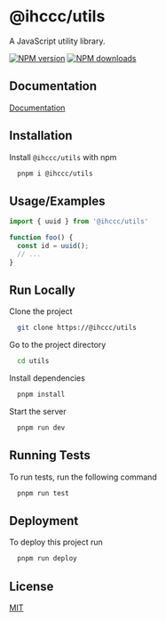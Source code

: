 
# @ihccc/utils

A JavaScript utility library.


<!-- Add badges from somewhere like: [shields.io](https://shields.io/) -->

[![NPM version](https://img.shields.io/npm/v/@ihccc/utils.svg?style=flat)](https://npmjs.org/package/@ihccc/utils)
[![NPM downloads](http://img.shields.io/npm/dm/@ihccc/utils.svg?style=flat)](https://npmjs.org/package/@ihccc/utils)
## Documentation

[Documentation](https://ihccc-utils)


## Installation

Install `@ihccc/utils` with npm

```bash
  pnpm i @ihccc/utils
```

## Usage/Examples

```javascript
import { uuid } from '@ihccc/utils'

function foo() {
  const id = uuid();
  // ...
}
```

## Run Locally

Clone the project

```bash
  git clone https://@ihccc/utils
```

Go to the project directory

```bash
  cd utils
```

Install dependencies

```bash
  pnpm install
```

Start the server

```bash
  pnpm run dev
```

## Running Tests

To run tests, run the following command

```bash
  pnpm run test
```


## Deployment

To deploy this project run

```bash
  pnpm run deploy
```


## License

[MIT](https://choosealicense.com/licenses/mit/)

